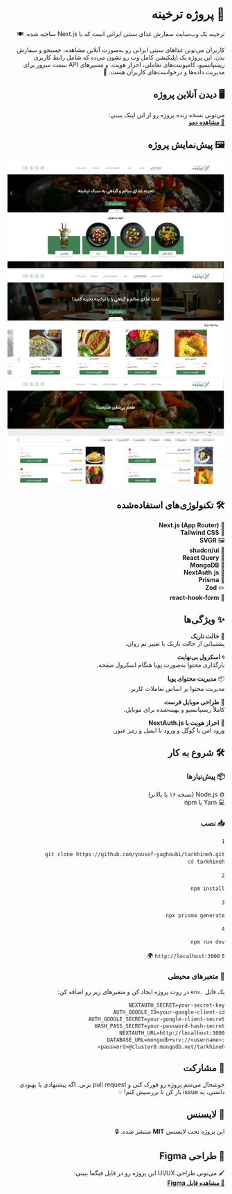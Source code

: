 
<div dir="rtl">

# 🍞 پروژه ترخینه

ترخینه یک وب‌سایت سفارش غذای سنتی ایرانی است که با Next.js ساخته شده. 🍽️

کاربران می‌تونن غذاهای سنتی ایرانی رو به‌صورت آنلاین مشاهده، جستجو و سفارش بدن. این پروژه یک اپلیکیشن کامل وب رو نشون می‌ده که شامل رابط کاربری ریسپانسیو، کامپوننت‌های تعاملی، احراز هویت، و مسیرهای API سمت سرور برای مدیریت داده‌ها و درخواست‌های کاربران هست. 🚀

## 🖥️ دیدن آنلاین پروژه

می‌تونی نسخه زنده پروژه رو از این لینک ببینی:  
**[🔗 مشاهده دمو](https://tarkhineh-1307.vercel.app)**

## 🖼️ پیش‌نمایش پروژه

<p align="center">
  <img src="./assets/tarkhineh1.webp" width="500">
  <img src="./assets/tarkhineh2.webp" width="500">
  <img src="./assets/tarkhineh3.webp" width="500">
</p>

## 🛠️ تکنولوژی‌های استفاده‌شده

🍞 **Next.js (App Router)**  
🎨 **Tailwind CSS**  
🖼️ **SVGR**  
📱 **shadcn/ui**  
📡 **React Query**  
🍃 **MongoDB**  
🔐 **NextAuth.js**  
📃 **Prisma**  
✏️ **Zod**  
📄 **react-hook-form**

## ✨ ویژگی‌ها

🌙 **حالت تاریک**  
پشتیبانی از حالت تاریک با تغییر تم روان.

🌀 **اسکرول بی‌نهایت**  
بارگذاری محتوا به‌صورت پویا هنگام اسکرول صفحه.

📦 **مدیریت محتوای پویا**  
مدیریت محتوا بر اساس تعاملات کاربر.

📱 **طراحی موبایل فرست**  
کاملاً ریسپانسیو و بهینه‌شده برای موبایل.

👤 **احراز هویت با NextAuth.js**  
ورود امن با گوگل و ورود با ایمیل و رمز عبور.


## 🛠️ شروع به کار

### 📦 پیش‌نیازها

⚙️ Node.js (نسخه ۱۶ یا بالاتر)  
💻 Yarn یا npm

### 📥 نصب

`1`

   ```bash
   git clone https://github.com/yousef-yaghoubi/tarkhineh.git
   cd tarkhineh
   ```

`2`

   ```bash
   npm install
   ```

`3`

   ```bash
   npx prisma generate
   ```

`4`

   ```bash
   npm run dev
   ```

`5` 
   `http://localhost:3000` 🌍

### 🔐 متغیرهای محیطی

یک فایل `.env` در روت پروژه ایجاد کن و متغیرهای زیر رو اضافه کن:

```env
NEXTAUTH_SECRET=your-secret-key
AUTH_GOOGLE_ID=your-google-client-id
AUTH_GOOGLE_SECRET=your-google-client-secret
HASH_PASS_SECRET=your-password-hash-secret
NEXTAUTH_URL=http://localhost:3000
DATABASE_URL=mongodb+srv://<username>:<password>@cluster0.mongodb.net/tarkhineh
```

## 🤝 مشارکت

خوشحال می‌شم پروژه رو فورک کنی و pull request بزنی. اگه پیشنهادی یا بهبودی داشتی، یه issue باز کن تا بررسیش کنم! 💡

## 📝 لایسنس

این پروژه تحت لایسنس **MIT** منتشر شده. 🔒

## 🎨 طراحی Figma

🖌️ می‌تونی طراحی UI/UX این پروژه رو در فایل فیگما ببینی:  
**[🔗 مشاهده فایل Figma](https://www.figma.com/design/RSeAI35Xm1iwISm7cxU3zn/Tarkhineh-%7C-Food-ordering-Website-%26-Application-(Community))**

</div>
